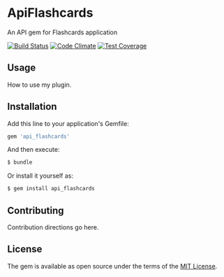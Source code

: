 # ApiFlashcards
An API gem for Flashcards application

[![Build Status](https://travis-ci.org/annikoff/api_flashcards.svg?branch=master)](https://travis-ci.org/annikoff/api_flashcards)
[![Code Climate](https://codeclimate.com/github/annikoff/api_flashcards/badges/gpa.svg)](https://codeclimate.com/github/annikoff/api_flashcards)
[![Test Coverage](https://codeclimate.com/github/annikoff/api_flashcards/badges/coverage.svg)](https://codeclimate.com/github/annikoff/api_flashcards/coverage)

## Usage
How to use my plugin.

## Installation
Add this line to your application's Gemfile:

```ruby
gem 'api_flashcards'
```

And then execute:
```bash
$ bundle
```

Or install it yourself as:
```bash
$ gem install api_flashcards
```

## Contributing
Contribution directions go here.

## License
The gem is available as open source under the terms of the [MIT License](http://opensource.org/licenses/MIT).
